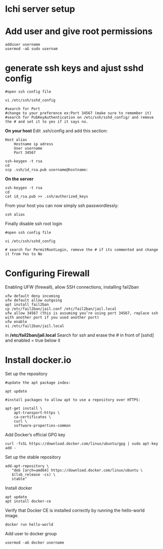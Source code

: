# Ichi server setup

# Add user and give root permissions

```
adduser username
usermod -aG sudo usernam
```

# generate ssh keys and ajust sshd config

```
#open ssh config file

vi /etc/ssh/sshd_config

#search for Port
#change to your preference ex:Port 34567 (make sure to remember it)
#search for PubKeyAuthentication on /etc/ssh/sshd_config/ and remove the # and set it to yes if it says no.
```
**On your host**
Edit .ssh/config and add this section:
```
Host alias
	Hostname ip adress
	User username
	Port 34567
```
```
ssh-keygen -t rsa
cd
scp .ssh/id_rsa.pub username@hostname:
```
**On the server**
```
ssh-keygen -t rsa
cd
cat id_rsa.pub >> .ssh/authorized_keys
```
From your host you can now simply ssh passwordlessly:
```
ssh alias
```


Finally disable ssh root login
```
#open ssh config file

vi /etc/ssh/sshd_config

# search for PermitRootLogin, remove the # if its commented and change it from Yes to No
```

# Configuring Firewall

Enabling UFW (firewall), allow SSH connections, installing fail2ban

```
ufw default deny incoming
ufw default allow outgoing
apt install fail2ban
cp /etc/fail2ban/jail.conf /etc/fail2ban/jail.local
ufw allow 34567 (this is assuming you’re using port 34567, replace ssh with another port if you used another port)
ufw enable
vi /etc/fail2ban/jail.local
```
in **/etc/fail2ban/jail.local** Search for ssh and erase the # in front of [sshd] and enabled = true below it

# Install docker.io

Set up the repository
```
#update the apt package index:

apt update

#install packages to allow apt to use a repository over HTTPS:

apt-get install \
    apt-transport-https \
    ca-certificates \
    curl \
    software-properties-common
```
Add Docker’s official GPG key
```
curl -fsSL https://download.docker.com/linux/ubuntu/gpg | sudo apt-key add -
```
Set up the stable repository
```
add-apt-repository \
   "deb [arch=amd64] https://download.docker.com/linux/ubuntu \
   $(lsb_release -cs) \
   stable"
```

Install docker
```
apt update
apt install docker-ce
```
Verify that Docker CE is installed correctly by running the hello-world image.
```
docker run hello-world
```
Add user to docker group
```
usermod -aG docker username
```

